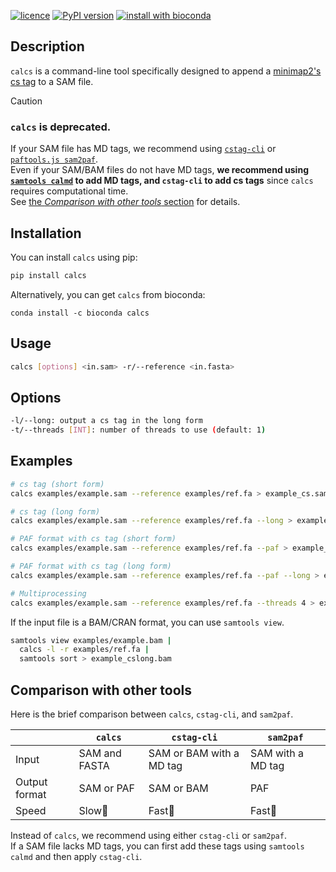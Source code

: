 [![licence](https://img.shields.io/badge/License-MIT-blue.svg?style=flat-square)](https://choosealicense.com/licenses/mit/)
[![PyPI version](https://img.shields.io/badge/Install%20with-PyPI-brightgreen.svg?style=flat-square)](https://pypi.org/project/calcs/)
[![install with bioconda](https://img.shields.io/badge/Install%20with-Bioconda-brightgreen.svg?style=flat-square)](https://anaconda.org/bioconda/calcs)

## Description

`calcs` is a command-line tool specifically designed to append a [minimap2's cs tag](https://github.com/lh3/minimap2#cs) to a SAM file.  

> [!CAUTION]  
> ### `calcs` is deprecated.
> If your SAM file has MD tags, we recommend using [`cstag-cli`](https://github.com/akikuno/cstag-cli) or [`paftools.js sam2paf`](https://github.com/lh3/minimap2/blob/master/misc/README.md).  
> Even if your SAM/BAM files do not have MD tags, **we recommend using [`samtools calmd`](https://www.htslib.org/doc/samtools-calmd.html) to add MD tags, and `cstag-cli` to add cs tags** since `calcs` requires computational time.  
> See [the *Comparison with other tools* section](https://github.com/akikuno/calcs?tab=readme-ov-file#comparison-with-other-tools) for details.


## Installation

You can install `calcs` using pip:

```bash
pip install calcs
```

Alternatively, you can get `calcs` from bioconda:

```
conda install -c bioconda calcs
```

## Usage

```bash
calcs [options] <in.sam> -r/--reference <in.fasta>
```

## Options

```bash
-l/--long: output a cs tag in the long form
-t/--threads [INT]: number of threads to use (default: 1)
```

## Examples

```bash
# cs tag (short form)
calcs examples/example.sam --reference examples/ref.fa > example_cs.sam

# cs tag (long form)
calcs examples/example.sam --reference examples/ref.fa --long > example_cslong.sam

# PAF format with cs tag (short form)
calcs examples/example.sam --reference examples/ref.fa --paf > example_cs.paf

# PAF format with cs tag (long form)
calcs examples/example.sam --reference examples/ref.fa --paf --long > example_cslong.paf

# Multiprocessing
calcs examples/example.sam --reference examples/ref.fa --threads 4 > example_cs.sam
```

If the input file is a BAM/CRAN format, you can use `samtools view`.

```bash
samtools view examples/example.bam |
  calcs -l -r examples/ref.fa |
  samtools sort > example_cslong.bam
```

## Comparison with other tools

Here is the brief comparison between `calcs`, `cstag-cli`, and `sam2paf`.

|               | `calcs`         |  `cstag-cli`                |  `sam2paf`            |
| ------------- | ------------- | ------------------------- | ------------------- |
| Input         | SAM and FASTA |  SAM or BAM with a MD tag |  SAM with a MD tag  |
| Output format |  SAM or PAF   |  SAM or BAM               |  PAF                |
| Speed         | Slow🐢             |  Fast🐇                        |  Fast🐇                  |


Instead of `calcs`, we recommend using either `cstag-cli` or `sam2paf`.  
If a SAM file lacks MD tags, you can first add these tags using `samtools calmd` and then apply `cstag-cli`.  

